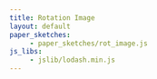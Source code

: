 ```yaml
---
title: Rotation Image
layout: default
paper_sketches:
     - paper_sketches/rot_image.js
js_libs:
     - jslib/lodash.min.js
---
```



<div >
	<canvas id="myCanvas" width="500" height="500"></canvas>
</div>
